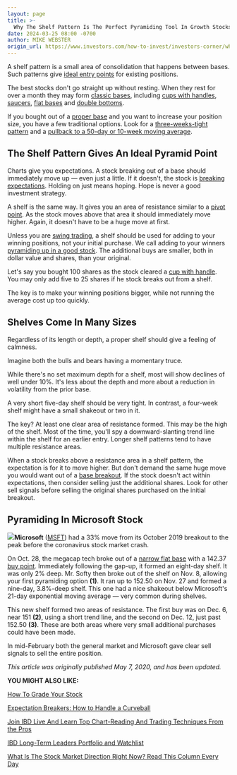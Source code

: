 ```yaml
---
layout: page
title: >-
  Why The Shelf Pattern Is The Perfect Pyramiding Tool In Growth Stocks
date: 2024-03-25 08:00 -0700
author: MIKE WEBSTER
origin_url: https://www.investors.com/how-to-invest/investors-corner/what-is-a-shelf-pattern-and-why-it-is-perfect-pyramiding-tool-in-growth-stocks
---
```





A shelf pattern is a small area of consolidation that happens between bases. Such patterns give [ideal entry points](https://www.investors.com/how-to-invest/investors-corner/chart-reading-basics-how-a-buy-point-marks-a-time-of-opportunity/) for existing positions.




The best stocks don't go straight up without resting. When they rest for over a month they may form [classic bases](https://www.investors.com/how-to-invest/investors-corner/investor-basics-why-learning-base-patterns-gets-the-ball-rolling/), including [cups with handles](https://www.investors.com/how-to-invest/investors-corner/how-to-buy-stocks-cup-with-handle-base-alibaba-stock-buy-point/), [saucers](https://www.investors.com/how-to-invest/investors-corner/this-bank-stocks-base-was-valid-but-formed-at-a-geological-pace/), [flat bases](https://www.investors.com/how-to-invest/investors-corner/chart-patterns-flat-base-dull-trade-positive-action/) and [double bottoms](https://www.investors.com/how-to-invest/investors-corner/when-buy-growth-stocks-why-double-bottom-base-fuels-strong-breakouts/).


If you bought out of a [proper base](https://www.investors.com/how-to-invest/investors-corner/investor-basics-why-learning-base-patterns-gets-the-ball-rolling/) and you want to increase your position size, you have a few traditional options. Look for a [three-weeks-tight pattern](https://www.investors.com/how-to-invest/investors-corner/how-the-3-weeks-tight-pattern-gives-you-an-extra-buy-point/) and a [pullback to a 50-day or 10-week moving average](https://www.investors.com/how-to-invest/investors-corner/how-to-buy-stocks-why-the-10-week-moving-average-offers-new-entry-points/).


The Shelf Pattern Gives An Ideal Pyramid Point
----------------------------------------------


Charts give you expectations. A stock breaking out of a base should immediately move up — even just a little. If it doesn't, the stock is [breaking expectations](https://www.investors.com/how-to-invest/investors-corner/growth-stocks-expectation-breakers-what-to-do-when-stock-market-throws-you-curveball/). Holding on just means hoping. Hope is never a good investment strategy.


A shelf is the same way. It gives you an area of resistance similar to a [pivot point](https://www.investors.com/how-to-invest/investors-corner/chart-reading-basics-how-a-buy-point-marks-a-time-of-opportunity/). As the stock moves above that area it should immediately move higher. Again, it doesn't have to be a huge move at first.


Unless you are [swing trading](https://swingtrader.investors.com/#/), a shelf should be used for adding to your winning positions, not your initial purchase. We call adding to your winners [pyramiding up in a good stock](https://www.investors.com/how-to-invest/investors-corner/how-to-invest-in-stocks-pyramid-into-a-winning-position/). The additional buys are smaller, both in dollar value and shares, than your original.


Let's say you bought 100 shares as the stock cleared a [cup with handle](https://www.investors.com/how-to-invest/investors-corner/the-basics-how-to-analyze-a-stocks-cup-with-handle/). You may only add five to 25 shares if he stock breaks out from a shelf.


The key is to make your winning positions bigger, while not running the average cost up too quickly.


Shelves Come In Many Sizes
--------------------------


Regardless of its length or depth, a proper shelf should give a feeling of calmness.


Imagine both the bulls and bears having a momentary truce.


While there's no set maximum depth for a shelf, most will show declines of well under 10%. It's less about the depth and more about a reduction in volatility from the prior base.


A very short five-day shelf should be very tight. In contrast, a four-week shelf might have a small shakeout or two in it.


The key? At least one clear area of resistance formed. This may be the high of the shelf. Most of the time, you'll spy a downward-slanting trend line within the shelf for an earlier entry. Longer shelf patterns tend to have multiple resistance areas.


When a stock breaks above a resistance area in a shelf pattern, the expectation is for it to move higher. But don't demand the same huge move you would want out of a [base breakout](https://www.investors.com/how-to-invest/investors-corner/what-is-stock-breakout/). If the stock doesn't act within expectations, then consider selling just the additional shares. Look for other sell signals before selling the original shares purchased on the initial breakout.


Pyramiding In Microsoft Stock
-----------------------------


**![](https://www.investors.com/wp-content/uploads/2020/05/ICmsft051120-300x161.jpg)Microsoft** ([MSFT](https://research.investors.com/quote.aspx?symbol=MSFT)) had a 33% move from its October 2019 breakout to the peak before the coronavirus stock market crash.


On Oct. 28, the megacap tech broke out of a [narrow flat base](https://www.investors.com/how-to-invest/investors-corner/flat-base-stock-dollar-tree-breakout/) with a 142.37 [buy point](https://www.investors.com/how-to-invest/investors-corner/chart-reading-basics-how-a-buy-point-marks-a-time-of-opportunity/). Immediately following the gap-up, it formed an eight-day shelf. It was only 2% deep. Mr. Softy then broke out of the shelf on Nov. 8, allowing your first pyramiding option **(1)**. It ran up to 152.50 on Nov. 27 and formed a nine-day, 3.8%-deep shelf. This one had a nice shakeout below Microsoft's 21-day exponential moving average — very common during shelves.


This new shelf formed two areas of resistance. The first buy was on Dec. 6, near 151 **(2)**, using a short trend line, and the second on Dec. 12, just past 152.50 **(3)**. These are both areas where very small additional purchases could have been made.


In mid-February both the general market and Microsoft gave clear sell signals to sell the entire position.


*This article was originally published May 7, 2020, and has been updated.*


**YOU MIGHT ALSO LIKE:**


[How To Grade Your Stock](https://www.investors.com/how-to-invest/investors-corner/how-to-trade-stocks-execute-a-solid-trading-plan-letter-grade-system/)


[Expectation Breakers: How to Handle a Curveball](https://www.investors.com/how-to-invest/investors-corner/growth-stocks-expectation-breakers-what-to-do-when-stock-market-throws-you-curveball/)


[Join IBD Live And Learn Top Chart-Reading And Trading Techniques From the Pros](https://shop.investors.com/offer/splashresponsive.aspx?id=IBD-Live)


[IBD Long-Term Leaders Portfolio and Watchlist](https://www.investors.com/research/best-long-term-stocks/)


[What Is The Stock Market Direction Right Now? Read This Column Every Day](https://www.investors.com/category/market-trend/the-big-picture/)




